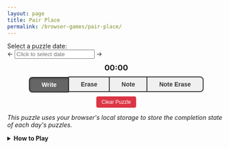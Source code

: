 ```yaml
---
layout: page
title: Pair Place
permalink: /browser-games/pair-place/
---
```


<link rel="stylesheet" type="text/css" href="https://cdnjs.cloudflare.com/ajax/libs/pikaday/1.8.2/css/pikaday.min.css">
<div class="puzzle-selector">
  <label for="puzzle-date-picker">Select a puzzle date:</label>
  <div class="date-input-container">
    <span class="date-arrow" id="left-arrow">←</span>
    <input type="text" id="puzzle-date-picker" placeholder="Click to select date" readonly />
    <span class="date-arrow" id="right-arrow">→</span>
  </div>
</div>

<style>
.mode-buttons {
  display: flex;
  justify-content: center;
}
.mode-button {
  flex-grow: 1;
  border: 2px solid #333;
  background: #f0f0f0;
  color: #333;
  padding: 8px 16px;
  font-size: 14px;
  font-weight: bold;
  cursor: pointer;
  transition: all 0.2s ease;
  margin: 0;
  outline: none;
}
.mode-button:first-child {
  border-radius: 8px 0 0 8px;
  border-right: 1px solid #333;
}
.mode-button:last-child {
  border-radius: 0 8px 8px 0;
  border-left: 1px solid #333;
}
.mode-button:not(:first-child):not(:last-child) {
  border-left: 1px solid #333;
  border-right: 1px solid #333;
}
.mode-button:hover {
  background: #e0e0e0;
}
.mode-button.active {
  background: #666;
  color: white;
  box-shadow: inset 0 2px 4px rgba(0,0,0,0.3);
  transform: translateY(1px);
}
.mode-button.active:hover {
  background: #666;
}
#clear-puzzle:hover {
  background: #c82333 !important;
}
#game-canvas {
  touch-action: none;
}
</style>

<div id="puzzle-title"></div>
<div id="puzzle-description"></div>
<div id="puzzle-prompt"></div>
<div id="timer-display" style="text-align: center; margin: 10px 0; font-size: 18px; font-weight: bold;">00:00</div>

<div id="puzzle-title"></div>
<div>
  <div style="width: 80%; margin: 0 auto;">
    <canvas id="game-canvas" style="width: 100%; aspect-ratio: 1;"></canvas>
  </div>
  <div class="mode-buttons" style="width: 80%; margin: 0 auto;">
    <button id="mode-write" class="mode-button active">Write</button>
    <button id="mode-erase" class="mode-button">Erase</button>
    <button id="mode-note" class="mode-button">Note</button>
    <button id="mode-note-erase" class="mode-button">Note Erase</button>
  </div>
</div>
<div style="text-align: center; margin: 10px 0;">
  <button id="clear-puzzle" style="padding: 6px 12px; background: #dc3545; color: white; border: none; border-radius: 4px; cursor: pointer; font-size: 12px;">Clear Puzzle</button>
</div>

*This puzzle uses your browser's local storage to store the completion state of each day's puzzles.*

<details>
  <summary><b>How to Play</b></summary>
  <div class="details-content">
    <p>
      To complete the puzzle, you must fill the grid with letters, placing two
      letters at a time. To place letters in the grid, press on the first square
      you want to fill, then drag to another open square in the same row. This
      will fill each square with the the header letter of the other square's
      column.
    </p>
    <img src="../../assets/images/tutorial-drag.gif">
    <p>
      In your final grid, each letter must appear no more than a single time in
      each column.
    </p>
  </div>
</details>

<script src="https://cdnjs.cloudflare.com/ajax/libs/pikaday/1.8.2/pikaday.min.js"></script>
<script>
  const canvas = document.getElementById('game-canvas');
  const context = canvas.getContext('2d');

  const CellBlank = 0;
  const CellOccupied = 1;
  const CellHint = 2;
  const CellHeader = 3;

  // @todo The date field from here is accessed by the boilerplate.
  // I might need to explicitly pull it out and store it in its own field to
  // create a cleaner separation between puzzle-specific logic and boilerplate.
  let puzzleConfiguration;

  let gridHeight = 0;
  let gridWidth = 0;
  let headerLetters = [];

  let gameGrid = [];
  let notes = [];

  let cachedErrors = new Set();

  // 'write' | 'erase' | 'note' | 'note-erase'
  let currentMode = 'write';

  let selectedCell = null;
  let dragTarget = null;

  let gameStarted = false;
  let startTime = null;
  let completionTime = null;
  let timerInterval = null;

  let gridOffset = 0;
  let cellSize = 0;

  let theme = null;
  let gridColor = null;

  let defaultTheme = null;

  let completionAnimationActive = false;
  let completionAnimationStripeProgress = 0;
  let completionAnimationTextProgress = 0;
  let completionAnimationAnimationId = null;
  let completionAnimationStartTime = null;

  // @@ Puzzle Logic

  function cellStatus(nonHeaderRow, column) {
    const originalLetter = puzzleConfiguration.grid[nonHeaderRow + 1][column];
    if(originalLetter !== ' ' && originalLetter === originalLetter.toUpperCase()) return CellHint;

    return gameGrid[nonHeaderRow][column] === -1 ? CellBlank : CellOccupied;
  }

  function isHintCell(row, column) {
    const originalLetter = puzzleConfiguration.grid[row][column];
    return originalLetter !== ' ' && originalLetter === originalLetter.toUpperCase();
  }

  function isBlankCell(row, column) {
    return gameGrid[row][column] === -1;
  }

  function recalculateCachedErrors() {
    cachedErrors.clear();

    // Check for duplicates in columns
    for(let column = 0; column < gridWidth; ++column) {
      const colIndexPositions = new Map();

      for(let row = 0; row < gridHeight; ++row) {
        const colIndex = gameGrid[row][column];
        if(colIndex >= 0) {
          if(!colIndexPositions.has(colIndex)) {
            colIndexPositions.set(colIndex, []);
          }
          colIndexPositions.get(colIndex).push(row);
        }
      }

      // Mark all duplicates as errors
      for(const positions of colIndexPositions.values()) {
        if(positions.length > 1) {
          positions.forEach(row => {
            cachedErrors.add(`${row},${column}`);
          });
        }
      }
    }
  }

  function handleWrite(row, column0, column1) {
    if(isHintCell(row, column0) || isHintCell(row, column1)) return;
    if(!isBlankCell(row, column0) || !isBlankCell(row, column1)) return;

    if(column0 >= 0 && column1 >= 0) {
      gameGrid[row][column0] = column1;
      gameGrid[row][column1] = column0;

      clearNotesForPlacement(row, column0, column1);

      saveGameState();
      drawGame();
      recalculateCachedErrors();

      if(isPuzzleComplete()) {
        handlePuzzleCompletion();
      }
    }
  }

  function clearNotesForPlacement(row, column0, column1) {
    notes[row][column0].clear();
    notes[row][column1].clear();

    for(let column = 0; column < gridWidth; ++column) {
      notes[row][column].delete(column0);
      notes[row][column].delete(column1);
    }

    for(let row = 0; row < gridHeight; ++row) {
      notes[row][column0].delete(column1);
      notes[row][column1].delete(column0);
    }
  }

  function handleNote(row, column0, column1) {
    if(!isBlankCell(row, column0) || !isBlankCell(row, column1)) return;
    if(isHintCell(row, column0) || isHintCell(row, column1)) return;

    if(column0 >= 0 && column1 >= 0) {
      notes[row][column0].add(column1);
      notes[row][column1].add(column0);
      saveGameState();
    }
  }

  function handleNoteErase(row, column0, column1) {
    notes[row][column0].delete(column1);
    notes[row][column1].delete(column0);
    saveGameState();
  }

  function handleErase(row, column) {
    if(isHintCell(row, column)) return;

    const pairedIndex = gameGrid[row][column];
    if(pairedIndex >= 0) {
      gameGrid[row][pairedIndex] = -1;
      gameGrid[row][column] = -1;

      recalculateCachedErrors();

      saveGameState();
    }
  }

  function isPuzzleComplete() {
    for(let row = 1; row < gridHeight; ++row) {
      for(let column = 0; column < gridWidth; ++column) {
        if(isBlankCell(row, column)) return false;
      }
    }

    if(hasRuleViolations()) return false;

    return true;
  }

  function handlePuzzleCompletion() {
    const elapsedTime = Date.now() - startTime;
    completionTime = elapsedTime;

    const puzzleId = getPuzzleId(puzzleConfiguration);
    setPuzzleCompletion(gameName, puzzleId, true);
    saveGameState();

    timerStop();
    timerUpdateDisplay();

    completionAnimationStart();

    updatePuzzlePrompt();
  }

  function hasRuleViolations() {
    return cachedErrors.size > 0;
  }

  function updatePuzzlePrompt() {
    const puzzlePrompt = document.getElementById('puzzle-prompt');
    if(!puzzlePrompt || !puzzleConfiguration) {
      return;
    }

    const currentPuzzleId = getPuzzleId(puzzleConfiguration);
    const currentPuzzleIsComplete = getPuzzleCompletion(gameName, currentPuzzleId);
    const currentPuzzleIsTutorial = puzzleConfiguration.tutorial === true;
    const tutorialComplete = isTutorialComplete();

    let promptContent = '';
    if(!currentPuzzleIsTutorial && !tutorialComplete) {
      promptContent = puzzleData.text.promptTutorialEnter || '';
    } else if(currentPuzzleIsTutorial && tutorialComplete) {
      promptContent = puzzleData.text.promptTutorialLeave || '';
    } else if(currentPuzzleIsTutorial && !tutorialComplete && currentPuzzleIsComplete) {
      promptContent = puzzleData.text.promptTutorialNext || '';
    }

    puzzlePrompt.innerHTML = promptContent;
  }

  // @@@ Completion Animation

  const completionAnimationStripeDuration = 400;
  const completionAnimationTextDelay = 800;
  const completionAnimationTextDuration = 600;

  function completionAnimationStop() {
    if(completionAnimationAnimationId) {
      cancelAnimationFrame(completionAnimationAnimationId);
      completionAnimationAnimationId = null;
    }
    completionAnimationActive = false;
    completionAnimationStripeProgress = 0;
    completionAnimationTextProgress = 0;
    completionAnimationStartTime = null;
  }

  function completionAnimationStart() {
    completionAnimationStop();

    completionAnimationActive = true;
    completionAnimationStripeProgress = 0;
    completionAnimationTextProgress = 0;
    completionAnimationStartTime = performance.now();
    completionAnimationAnimationId = requestAnimationFrame(completionAnimationFrame);
  }

  function completionAnimationInstant() {
    completionAnimationStop();

    completionAnimationActive = true;
    completionAnimationStripeProgress = 1;
    completionAnimationTextProgress = 1;
  }

  function completionAnimationUpdate(timestamp) {
    const elapsed = timestamp - completionAnimationStartTime;

    completionAnimationStripeProgress = Math.min(elapsed / completionAnimationStripeDuration, 1);

    if(elapsed > completionAnimationTextDelay) {
      const textElapsed = elapsed - completionAnimationTextDelay;
      completionAnimationTextProgress = Math.min(textElapsed / completionAnimationTextDuration, 1);
    }
  }

  function completionAnimationFrame(timestamp) {
    completionAnimationUpdate(timestamp)

    drawGame();

    if(completionAnimationStripeProgress < 1 || completionAnimationTextProgress < 1) {
      completionAnimationAnimationId = requestAnimationFrame(completionAnimationFrame);
    }
  }

  // @@@ Timer Interval

  const timerElement = document.getElementById('timer-display');

  function timerStart() {
    if(gameStarted) return;
    gameStarted = true;

    startTime = Date.now();
    saveGameState();

    timerInterval = setInterval(timerUpdateDisplay, 1000);
  }

  function timerStop() {
    if(!timerInterval) return;

    clearInterval(timerInterval);
    timerInterval = null;
  }

  function timerUpdateDisplay() {
    if(!gameStarted || !startTime) {
      timerElement.textContent = '00:00';
      return;
    }

    let elapsed;
    if(completionTime) {
      elapsed = Math.floor(completionTime / 1000);
    } else {
      elapsed = Math.floor((Date.now() - startTime) / 1000);
    }

    const minutes = Math.floor(elapsed / 60);
    const seconds = elapsed % 60;

    timerElement.textContent = `${minutes.toString().padStart(2, '0')}:${seconds.toString().padStart(2, '0')}`;
  }

  // @@@ Rendering

  function getDefaultStyleIndexForCell(row, column, theme) {
    if(row == 0) return theme.styleHeader;
    else return theme.styleCell;
  }

  function getStyleIndexForCell(row, column, gridColor, theme) {
    if(gridColor == null || gridColor[row] == null || gridColor[row][column] == null) {
      return getDefaultStyleIndexForCell(row, column, theme);
    }

    return gridColor[row][column];
  }

  function resizeCanvas() {
    const rect = canvas.getBoundingClientRect();
    const size = Math.min(rect.width, rect.height);
    canvas.width = size;
    canvas.height = size;

    const padding = size * 0.01;
    gridOffset = padding;
    cellSize = (size - 2 * padding) / gridWidth;
  }

  function drawGame() {
    context.clearRect(0, 0, canvas.width, canvas.height);

    for(let row = 0; row < gridHeight; ++row) {
      for(let column = 0; column < gridWidth; ++column) {
        let cellStyleIndex = getStyleIndexForCell(row, column, gridColor, theme);

        if(cachedErrors.has(`${row},${column}`)) {
          cellStyleIndex = theme.styleError;
        }

        let selectedCellFilled = false;
        if(selectedCell && selectedCell.row == row) {
          const partnerColumn = gameGrid[selectedCell.row][selectedCell.column];
          selectedCellFilled = partnerColumn >= 0;

          if(selectedCell.column == column || partnerColumn == column) {
            cellStyleIndex = theme.styleHighlight;
          }
        }
        if(dragTarget && dragTarget.row == row && dragTarget.column == column && !selectedCellFilled) {
          cellStyleIndex = theme.styleHighlight;
        }

        drawCell(row, column, cellStyleIndex);
      }
    }

    drawGridLines();

    if(completionAnimationActive) {
      drawCompletionAnimation();
    }
  }

  function drawCell(row, column, styleIndex) {
    const x = gridOffset + column * cellSize;
    const y = gridOffset + row * cellSize;

    const cellStyle = theme.style[styleIndex] || theme.style[theme.styleCell];

    context.fillStyle = cellStyle.background;
    context.fillRect(x, y, cellSize, cellSize);

    const originalLetter = puzzleConfiguration.grid[row][column];
    const isHint = originalLetter !== ' ' && originalLetter === originalLetter.toUpperCase();

    const letterIndex = gameGrid[row][column];
    if(letterIndex >= 0) {
      const letter = headerLetters[letterIndex];
      context.fillStyle = isHint ? cellStyle.foregroundHint : cellStyle.foregroundAnswer;
      context.font = `${cellSize * 0.6}px Arial`;
      context.textAlign = 'center';
      context.textBaseline = 'middle';
      context.fillText(letter, x + cellSize / 2, y + cellSize / 2);
    }

    if(notes[row][column] && notes[row][column].size > 0) {
      drawNotes(x, y, notes[row][column], cellStyle);
    }
  }

  function drawNotes(x, y, noteSet, cellStyle) {
    const noteArray = Array.from(noteSet).sort();
    const notesPerRow = Math.ceil(Math.sqrt(gridWidth));
    const noteSize = cellSize / (notesPerRow + 1);

    context.fillStyle = cellStyle.foregroundAnswer;
    context.font = `${noteSize * 1.2}px Arial`;
    context.textAlign = 'center';
    context.textBaseline = 'middle';

    noteArray.forEach(noteColumn => {
      if(noteColumn >= 0 && noteColumn < gridWidth) {
        // @todo Maybe balance the distribution to rows for very non-square column counts.
        const letter = headerLetters[noteColumn];
        const noteRow = Math.floor(noteColumn / notesPerRow);
        const noteCol = noteColumn % notesPerRow;
        const noteX = x + (noteCol + 1) * noteSize;
        const noteY = y + (noteRow + 1) * noteSize;
        context.fillText(letter, noteX, noteY);
      }
    });
  }

  function drawGridLines() {
    context.strokeStyle = theme.colorGridline;
    context.lineWidth = 1;

    for(let column = 0; column <= gridWidth; ++column) {
      const x = gridOffset + column * cellSize;
      context.beginPath();
      context.moveTo(x, gridOffset);
      context.lineTo(x, gridOffset + gridHeight * cellSize);
      context.stroke();
    }

    for(let row = 0; row <= gridHeight; ++row) {
      const y = gridOffset + row * cellSize;
      context.beginPath();
      context.moveTo(gridOffset, y);
      context.lineTo(gridOffset + gridWidth * cellSize, y);
      context.stroke();
    }
  }

  const completionAnimationTextPuzzle = 'Puzzle';
  const completionAnimationTextComplete = 'Complete!';

  function drawCompletionAnimation() {
    const canvasWidth = canvas.width;
    const canvasHeight = canvas.height;

    const stripeColor = theme.colorCompletionStripe;
    const textColor = theme.colorCompletionText;

    if(completionAnimationStripeProgress > 0) {
      const stripeHeight = 60;
      const stripeY = (canvasHeight - stripeHeight) / 2;

      const stripeX = lerp(canvasWidth, 0, completionAnimationStripeProgress);
      const stripeWidth = canvasWidth - stripeX;

      context.fillStyle = stripeColor;
      context.fillRect(stripeX, stripeY, stripeWidth, stripeHeight);
    }

    if(completionAnimationTextProgress > 0) {
      const centerX = canvasWidth / 2;
      const centerY = canvasHeight / 2;

      const fontSize = Math.min(48, canvasWidth / 12);
      context.font = `bold ${fontSize}px Arial`;
      context.textBaseline = 'middle';
      context.fillStyle = textColor;
      context.textAlign = 'center';

      const spacing = 20;
      const puzzleTextWidth = context.measureText(completionAnimationTextPuzzle).width;
      const completeTextWidth = context.measureText(completionAnimationTextComplete).width;
      const totalTextWidth = puzzleTextWidth + spacing + completeTextWidth;

      const completionAnimationTextProgressEased = easeOutCubic(completionAnimationTextProgress);

      const puzzleStartX = -puzzleTextWidth;
      const puzzleFinalX = centerX - totalTextWidth / 2 + puzzleTextWidth / 2;
      const puzzleCurrentX = lerp(puzzleStartX, puzzleFinalX, completionAnimationTextProgressEased);
      context.fillText(completionAnimationTextPuzzle, puzzleCurrentX, centerY);

      const completeStartX = canvasWidth + completeTextWidth;
      const completeFinalX = centerX + totalTextWidth / 2 - completeTextWidth / 2;
      const completeCurrentX = lerp(completeStartX, completeFinalX, completionAnimationTextProgressEased);
      context.fillText(completionAnimationTextComplete, completeCurrentX, centerY);
    }
  }

  // @@@ Event Handlers

  function getCellFromCoords(x, y) {
    const rect = canvas.getBoundingClientRect();
    const canvasX = x - rect.left;
    const canvasY = y - rect.top;

    const scaleX = canvas.width / rect.width;
    const scaleY = canvas.height / rect.height;
    const scaledX = canvasX * scaleX;
    const scaledY = canvasY * scaleY;

    const column = Math.floor((scaledX - gridOffset) / cellSize);
    const row = Math.floor((scaledY - gridOffset) / cellSize);

    if(row >= 0 && row < gridHeight && column >= 0 && column < gridWidth) {
      return { row, column };
    }
    return null;
  }

  function handlePointerMove(e) {
    if(completionTime) {
      canvas.style.cursor = 'default';
      return;
    }

    const cell = getCellFromCoords(e.clientX, e.clientY);

    if(cell && cell.row != 0) {
      canvas.style.cursor = selectedCell ? 'grabbing' : 'grab';
    } else {
      canvas.style.cursor = 'default';
    }

    if(!selectedCell) return;

    if(!cell || cell.row !== selectedCell.row || (currentMode === 'write' && !isBlankCell(cell.row, cell.column))) {
      dragTarget = null;
    } else {
      dragTarget = cell;
    }

    drawGame();
  }

  function handlePointerUp(e) {
    if(completionTime) {
      canvas.style.cursor = 'default';
      return;
    }

    if(!selectedCell) return;

    const cell = getCellFromCoords(e.clientX, e.clientY);
    if(cell) {
      if(cell.row != 0) {
        canvas.style.cursor = 'grab';
      } else {
        canvas.style.cursor = 'default';
      }

      if(cell.row === selectedCell.row && cell.column !== selectedCell.column) {
        if(currentMode === 'write') {
          handleWrite(selectedCell.row, selectedCell.column, cell.column);
        } else if(currentMode === 'note') {
          handleNote(selectedCell.row, selectedCell.column, cell.column);
        } else if(currentMode === 'note-erase') {
          handleNoteErase(selectedCell.row, selectedCell.column, cell.column);
        }
      }
    } else {
      canvas.style.cursor = 'default';
    }

    selectedCell = null;
    dragTarget = null;
    drawGame();
  }

  function handlePointerDown(e) {
    if(completionTime) {
      canvas.style.cursor = 'default';
      return;
    }

    const cell = getCellFromCoords(e.clientX, e.clientY);
    if(!cell || cell.row == 0) return;

    timerStart();

    if(currentMode === 'erase') {
      handleErase(cell.row, cell.column);
      drawGame();
      return;
    }

    selectedCell = cell;
    dragTarget = null;

    drawGame();

    canvas.setPointerCapture(e.pointerId);

    if(cell.row != 0) {
      canvas.style.cursor = selectedCell ? 'grabbing' : 'grab';
    } else {
      canvas.style.cursor = 'default';
    }
  }

  canvas.addEventListener('pointerdown', handlePointerDown);
  canvas.addEventListener('pointermove', handlePointerMove);
  canvas.addEventListener('pointerup', handlePointerUp);

  window.addEventListener('resize', () => {
    if(gridWidth > 0) {
      resizeCanvas();
      drawGame();
    }
  });

  function setupModeButtons() {
    const modeButtons = {
      'mode-write': 'write',
      'mode-erase': 'erase',
      'mode-note': 'note',
      'mode-note-erase': 'note-erase'
    };

    Object.entries(modeButtons).forEach(([buttonId, mode]) => {
      const button = document.getElementById(buttonId);
      button.addEventListener('click', () => setMode(mode));
    });
  }

  function setMode(mode) {
    currentMode = mode;

    document.querySelectorAll('.mode-button').forEach(button => button.classList.remove('active'));
    document.getElementById(`mode-${mode}`).classList.add('active');
  }

  function setupClearButton() {
    document.getElementById('clear-puzzle').addEventListener('click', () => {
      if(confirm('Are you sure you want to clear this puzzle? This will reset all progress.')) {
        clearPuzzleState();
      }
    });
  }

  function clearPuzzleState() {
    if(!puzzleConfiguration) return;
    const puzzleId = getPuzzleId(puzzleConfiguration);
    clearPuzzleStateForPuzzleId(puzzleId);
  }

  // @@ Game State Serialization

  const saveVersion1 = '1';
  const saveVersionCurrent = saveVersion1;

  function saveGameState() {
    saveGameStateV1();
  }

  function saveGameStateV1() {
    const state = {
      version: saveVersionCurrent,
      grid: gameGrid,
      notes: notes.map(row => row.map(cell => Array.from(cell))),
      startTime: startTime,
      gameStarted: gameStarted,
      completionTime: completionTime
    };
    const puzzleId = getPuzzleId(puzzleConfiguration);
    setPuzzleState(gameName, puzzleId, state);
  }

  function loadGameState() {
    const puzzleId = getPuzzleId(puzzleConfiguration);
    const puzzleState = getPuzzleState(gameName, puzzleId);

    if(puzzleState) {
      switch(puzzleState.version) {
        case saveVersion1: {
          return loadGameStateV1(puzzleState);
        }
        default: {
          console.error(`Unknown puzzle save version ${JSON.stringify(puzzleState.version)}; reverting puzzle to initial state.`);
          return false;
        }
      }
    }
  }

  function loadGameStateV1(puzzleState) {
    if(!puzzleState.grid || !puzzleState.notes) return false;

    gameGrid = puzzleState.grid;
    notes = puzzleState.notes.map(row => row.map(cell => new Set(cell)));

    if(puzzleState.startTime) {
      startTime = puzzleState.startTime;
      gameStarted = true;
    }

    if(puzzleState.completionTime) {
      completionTime = puzzleState.completionTime;
      completionAnimationInstant();
    } else {
      timerInterval = setInterval(timerUpdateDisplay, 1000);
      completionTime = null;
    }

    return true;
  }

  function initializeStartingGameState() {
    gameGrid = [];
    for(let row = 0; row < gridHeight; ++row) {
      gameGrid[row] = [];
      for(let column = 0; column < gridWidth; ++column) {
        const cell = puzzleConfiguration.grid[row][column];
        if(cell === cell.toUpperCase() && cell !== ' ') {
          gameGrid[row][column] = headerLetters.indexOf(cell);
        } else {
          gameGrid[row][column] = -1;
        }
      }
    }

    notes = Array(gridHeight).fill().map(() => Array(gridWidth).fill().map(() => new Set()));
  }

  // @@ Called From Boilerplate

  function initializePuzzle(config) {
    puzzleConfiguration = config;

    timerStop();
    completionAnimationStop();
    gameStarted = false;
    startTime = null;
    completionTime = null;

    theme = config.theme ? { ...defaultTheme, ...config.theme } : defaultTheme;
    gridColor = config.gridColor;

    headerLetters = config.grid[0];
    gridWidth = headerLetters.length;
    gridHeight = config.grid.length;

    if(!loadGameState()) {
      initializeStartingGameState();
    }

    resizeCanvas();
    recalculateCachedErrors();
    drawGame();
    timerUpdateDisplay();
    updatePuzzlePrompt();
  }

  function initializeGamePlayer() {
    setupModeButtons();
    setupClearButton();
  }

  const gameName = 'pair-place';

  const leftArrow = document.getElementById('left-arrow');
  const rightArrow = document.getElementById('right-arrow');
  const pickerField = document.getElementById('puzzle-date-picker');

  // @@ Boilerplate

  let puzzleData;
  let puzzles = [];

  let minPuzzleIndex;
  let maxPuzzleIndex;
  let currentPuzzleIndex;

  let picker;

  // @@@ Local Storage

  function clearPuzzleStateForPuzzleId(puzzleId) {
    localStorage.removeItem(`${gameName}-${puzzleId}-state`);
    localStorage.removeItem(`${gameName}-${puzzleId}-completed`);

    initializePuzzle(puzzleConfiguration);
  }

  function setPuzzleCompletion(gameName, puzzleId, complete) {
    return localStorage.setItem(`${gameName}-${puzzleId}-completed`, complete.toString());
  }

  function getPuzzleCompletion(gameName, puzzleId) {
    return localStorage.getItem(`${gameName}-${puzzleId}-completed`) === 'true';
  }

  function setPuzzleState(gameName, puzzleId, state) {
    return localStorage.setItem(`${gameName}-${puzzleId}-state`, JSON.stringify(state));
  }

  function getPuzzleState(gameName, puzzleId) {
    const stateData = localStorage.getItem(`${gameName}-${puzzleId}-state`);
    return stateData ? JSON.parse(stateData) : null;
  }

  function setPuzzleState(gameName, puzzleId, state) {
    return localStorage.setItem(`${gameName}-${puzzleId}-state`, JSON.stringify(state));
  }

  function getPuzzleState(gameName, puzzleId) {
    const stateData = localStorage.getItem(`${gameName}-${puzzleId}-state`);
    return stateData ? JSON.parse(stateData) : null;
  }

  function isTutorialComplete() {
    for(let i = 0; i < puzzles.length; ++i) {
      if(!puzzles[i].tutorial) continue;

      const puzzleId = getPuzzleId(puzzles[i]);
      if(!getPuzzleCompletion(gameName, puzzleId)) return false;
    }

    return true;
  }

  // @@@ Animation Helpers

  function easeOutCubic(x) {
    const oneMinusX = 1 - x;
    return 1 - oneMinusX * oneMinusX * oneMinusX;
  }

  function lerp(a, b, t) {
    return a + t * (b - a);
  }

  // @@@ Date Formatting Helpers

  function dateFormat(date) {
    const year = date.getFullYear();
    const month = String(date.getMonth() + 1).padStart(2, '0');
    const day = String(date.getDate()).padStart(2, '0');
    return `${year}-${month}-${day}`;
  }

  function dateParse(dateText) {
    const [year, month, day] = dateText.split('-').map(Number);
    return new Date(year, month - 1, day);
  }

  function dateCompareAscending(date0, date1) {
    if(date0 > date1) return 1;
    else if(date0 > date1) return -1;
    else return 0;
  }

  // @@@ UI Initialization

  function initializeDatePicker() {
    minPuzzleIndex = 0;
    maxPuzzleIndex = puzzles.length - 1;
    while(maxPuzzleIndex >= 0 && puzzles[maxPuzzleIndex].date > currentDate) {
      --maxPuzzleIndex;
    }

    const minDate = dateParse(puzzles[minPuzzleIndex].date);
    const maxDate = maxPuzzleIndex >= 0 ? dateParse(puzzles[maxPuzzleIndex].date) : null;
    picker = new Pikaday({
      field: pickerField,
      minDate: minDate,
      maxDate: maxDate,
      disableDayFn: function(date) {
        return !dateHasPuzzle(date);
      },
      format: 'YYYY-MM-DD',
      defaultDate: maxDate,
      keyboardInput: false,
      onSelect: function(date) {
        const dateText = dateFormat(date);
        if(!puzzleConfiguration || puzzleConfiguration.date !== dateText) {
          const puzzleIndex = findPuzzleIndexForDate(dateText);
          if(puzzleIndex >= 0) {
            setPuzzleIndex(puzzleIndex);
          }
        }
      }
    });
  }

  function recalculateDateRange() {
    minPuzzleIndex = 0;
    maxPuzzleIndex = puzzles.length - 1;
    while(maxPuzzleIndex >= 0 && puzzles[maxPuzzleIndex].date > currentDate) {
      --maxPuzzleIndex;
    }

    const minDate = dateParse(puzzles[minPuzzleIndex].date);
    const maxDate = maxPuzzleIndex >= 0 ? dateParse(puzzles[maxPuzzleIndex].date) : null;

    picker.minDate = minDate;
    picker.maxDate = maxDate;
  }

  function setArrowVisibility() {
    leftArrow.style.visibility = (minPuzzleIndex < maxPuzzleIndex && currentPuzzleIndex > minPuzzleIndex) ? 'visible' : 'hidden';
    rightArrow.style.visibility = (minPuzzleIndex < maxPuzzleIndex && currentPuzzleIndex < maxPuzzleIndex) ? 'visible' : 'hidden';
  }

  // @@@ Puzzle Selection

  function getPuzzleId(puzzle) {
    return puzzle.id || puzzle.date;
  }

  function findPuzzleIndexForHash(hashContent) {
    let exactMatchPuzzleIndex = null;
    let firstMatchingIncompletePuzzleIndex = null;
    let lastMatchingPuzzleIndex = -1;
    for(let i = 0; i < puzzles.length; ++i) {
      if(puzzles[i].date > currentDate) continue;
      const puzzleId = getPuzzleId(puzzles[i]);

      if(puzzleId == hashContent) {
        exactMatchPuzzleIndex = i;
        break;
      }

      if(!puzzleId.startsWith(hashContent)) continue;

      lastMatchingPuzzleIndex = i;
      if(!getPuzzleCompletion(gameName, puzzleId) && firstMatchingIncompletePuzzleIndex == null) firstMatchingIncompletePuzzleIndex = i;
    }

    return exactMatchPuzzleIndex ?? firstMatchingIncompletePuzzleIndex ?? lastMatchingPuzzleIndex;
  }

  function findPuzzleIndexForDate(dateText) {
    let lastPuzzleIndexForDate = -1;
    for(let i = 0; i < puzzles.length; ++i) {
      if(puzzles[i].date !== dateText) continue;

      const puzzleId = getPuzzleId(puzzles[i]);
      if(!getPuzzleCompletion(gameName, puzzleId)) return i;

      lastPuzzleIndexForDate = i;
    }

    return lastPuzzleIndexForDate;
  }

  // @unused
  function findPuzzleIndexForEarliestIncompleteOrLatest() {
    let puzzleIndex = -1;
    for(let i = 0; i < puzzles.length; ++i) {
      if(puzzles[i].date > currentDate) continue;
      const puzzleId = getPuzzleId(puzzles[i]);

      puzzleIndex = i;
      if(!getPuzzleCompletion(gameName, puzzleId)) return i;
    }

    return puzzleIndex;
  }

  function dateHasPuzzle(date) {
    const dateText = dateFormat(date);
    return puzzles.some(puzzle => puzzle.date === dateText) && dateText <= currentDate;
  }

  // @@@ Puzzle Navigation

  function setPuzzleIndex(puzzleIndex) {
    if(puzzleIndex === currentPuzzleIndex) return;
    if(puzzles[puzzleIndex].date > currentDate) return;

    currentPuzzleIndex = puzzleIndex;
    setArrowVisibility();

    puzzleConfiguration = puzzles[currentPuzzleIndex];

    if(currentPuzzleIndex === maxPuzzleIndex) {
      history.replaceState("", document.title, window.location.pathname + window.location.search);
    } else {
      const puzzleId = getPuzzleId(puzzleConfiguration);
      const puzzleHash = `#${puzzleId}`;
      if(window.location.hash !== puzzleHash) {
        window.location.replace(puzzleHash);
      }
    }
    picker.setDate(dateParse(puzzleConfiguration.date));

    // @todo It may make sense to pull this out of the boilerplate,
    // or to pull the puzzle prompts in here, as they are very similar.
    const titleParts = ["<h3>"];
    if(puzzleConfiguration.date) titleParts.push(`[${puzzleConfiguration.date}]`);
    if(puzzleConfiguration.number != null && puzzleConfiguration.number > 0) {
      if(titleParts.length > 1) titleParts.push(" ");
      titleParts.push(`#${puzzleConfiguration.number}`);
    }
    if(puzzleConfiguration.title) {
      if(titleParts.length > 1) titleParts.push(" - ");
      titleParts.push(puzzleConfiguration.title);
    }
    titleParts.push("</h3>");

    const puzzleTitle = document.getElementById('puzzle-title');
    puzzleTitle.innerHTML = titleParts.join("");

    const puzzleDescription = document.getElementById('puzzle-description');
    puzzleDescription.innerHTML = puzzleConfiguration.description || '';

    initializePuzzle(puzzleConfiguration);
  }

  function moveToPreviousPuzzle() {
    if(currentPuzzleIndex != null && currentPuzzleIndex > 0) {
      setPuzzleIndex(currentPuzzleIndex - 1);
    }
  }

  function moveToNextPuzzle() {
    if(currentPuzzleIndex != null && currentPuzzleIndex < maxPuzzleIndex) {
      setPuzzleIndex(currentPuzzleIndex + 1);
    }
  }

  function setPuzzleFromHash(fullUrlHash) {
    if(puzzles.length == 0) return;

    if(fullUrlHash == '#latest' || fullUrlHash == '#today') {
      if(currentPuzzleIndex != maxPuzzleIndex) setPuzzleIndex(maxPuzzleIndex);
    } else if(fullUrlHash == '#next') {
      moveToNextPuzzle();
    } else if(fullUrlHash == '#previous') {
      moveToPreviousPuzzle();
    } else {
      let puzzleIndex;
      if(fullUrlHash && fullUrlHash.length > 1) {
        const hashContent = fullUrlHash.substring(1);
        puzzleIndex = findPuzzleIndexForHash(hashContent);
      }
      puzzleIndex ??= maxPuzzleIndex;

      if(puzzleIndex >= 0) setPuzzleIndex(puzzleIndex);
      else setArrowVisibility();
    }
  }

  // @@@ Run All Initialization Logic

  initializeGamePlayer();

  let currentDate = dateFormat(new Date());

  leftArrow.addEventListener('click', moveToPreviousPuzzle);
  rightArrow.addEventListener('click', moveToNextPuzzle);

  window.addEventListener('hashchange', function() {
    setPuzzleFromHash(window.location.hash);
  });

  const cacheBuster = "{{ site.time | date: '%s' }}";
  const puzzleFilePath = `../../assets/json/${gameName}.json`;
  const files = [`${puzzleFilePath}?v=${cacheBuster}`];
  Promise.all(
    files.map(file =>
      fetch(file)
        .then(response => response.json())
    )
  )
  .then(allData => {
    puzzleData = allData[0];

    for(let i = 1; i < allData.length; ++i) {
      puzzleData.puzzle.push(...allData[i].puzzle);
    }

    defaultTheme = puzzleData.theme;
    puzzles = puzzleData.puzzle;
    puzzles.sort((a, b) => dateCompareAscending(a.date, b.date));
    initializeDatePicker();

    setPuzzleFromHash(window.location.hash);
  })
  .catch(error => console.error('Error:', error));
</script>
